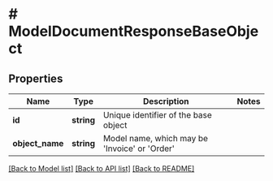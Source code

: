 # # ModelDocumentResponseBaseObject

## Properties

Name | Type | Description | Notes
------------ | ------------- | ------------- | -------------
**id** | **string** | Unique identifier of the base object |
**object_name** | **string** | Model name, which may be &#39;Invoice&#39; or &#39;Order&#39; |

[[Back to Model list]](../../README.md#models) [[Back to API list]](../../README.md#endpoints) [[Back to README]](../../README.md)
